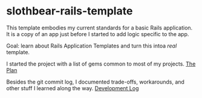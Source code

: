slothbear-rails-template
===

This template embodies my current standards for a basic Rails application. It is a copy of an app just before I started to add logic specific to the app.

Goal: learn about Rails Application Templates and turn this intoa *real* template.

I started the project with a list of gems common to most of my projects.
[The Plan](https://www.evernote.com/shard/s1/sh/aa844611-1dd2-4ed3-aab6-23ef661962e4/7ba9fa14e46f81b8c7ea9ca163c9ff9d)

Besides the git commit log, I documented trade-offs, workarounds, and other stuff I learned along the way.
[Development Log](https://www.evernote.com/shard/s1/sh/9fc37b1c-a374-4a7a-b33c-b6b204868b85/25e5bbac89bc794489dba0f1baeb38f2)